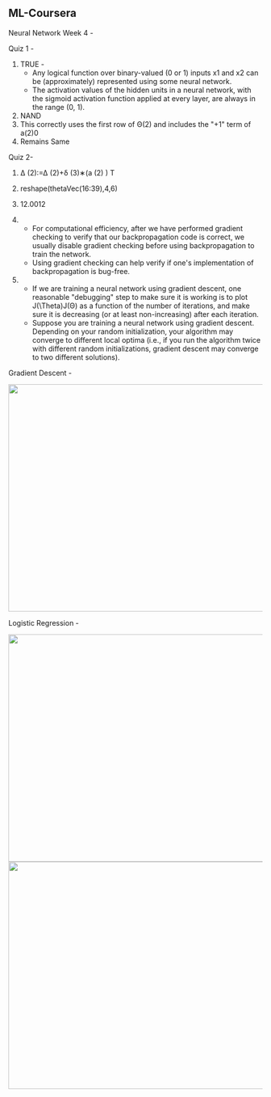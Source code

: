 ## ML-Coursera

Neural Network Week 4 - 

Quiz 1 - 

<ol>
  <li>TRUE - 
    <ul>
      <li>Any logical function over binary-valued (0 or 1) inputs x1 and x2 can be (approximately) represented using some neural network.
</li>
      <li>The activation values of the hidden units in a neural network, with the sigmoid activation function applied at every layer, are always in the range (0, 1).	</li>
    </ul>
  </li>
  <li>NAND</li>
  <li>This correctly uses the first row of Θ(2) and includes the "+1" term of a(2)0</li>
  <li>Remains Same</li>
</ol>

Quiz 2- 
1. Δ (2):=Δ (2)+δ (3)∗(a (2) ) T
2. reshape(thetaVec(16:39),4,6)
3. 12.0012
4. <ul>
      <li>For computational efficiency, after we have performed gradient checking to verify that our backpropagation code is correct, we usually disable gradient checking before using backpropagation to train the network.</li>
      <li>Using gradient checking can help verify if one's implementation of backpropagation is bug-free.	</li>
    </ul>
    
5. <ul>
      <li>If we are training a neural network using gradient descent, one reasonable "debugging" step to make sure it is working is to plot J(\Theta)J(Θ) as a function of the number of iterations, and make sure it is decreasing (or at least non-increasing) after each iteration.</li>

      <li>Suppose you are training a neural network using gradient descent.  Depending on your random initialization, your algorithm may converge to different local optima (i.e., if you run the algorithm twice with different random initializations, gradient descent may converge to two different solutions).</li>
    </ul>



Gradient Descent - 

  <image src="https://github.com/souvik0306/ML-Coursera/blob/main/Linear%20Regression/Gradient%20Descent.gif" width="550" height="450">

Logistic Regression -

  <image src="https://github.com/souvik0306/ML-Coursera/blob/main/ex1-ex8-matlab/MATLAB%20Files/EX2/Media/Logistic%20Regression%20Plot%202.jpg" width="550" height="450">
  
  <image src="https://github.com/souvik0306/ML-Coursera/blob/main/ex1-ex8-matlab/MATLAB%20Files/EX2/Media/Logistic%20Regression%20Plot%201.jpg" width="550" height="450">
